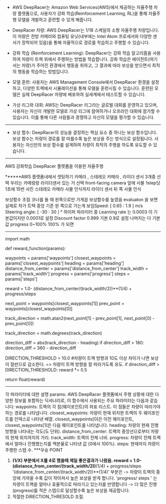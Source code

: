 

- AWS DeepRacer는 Amazon Web Services(AWS)에서 제공하는 자율주행 차량 플랫폼으로, 사용자가 강화 학습(Reinforcement Learning, RL)을 통해 자율주행 모델을 개발하고 훈련할 수 있게 해줍니다.

- DeepRacer 차량: AWS DeepRacer는 1/18 스케일의 소형 자율주행 차량입니다. 이 차량은 전방 카메라와 컴퓨팅 유닛(내부에는 Intel Atom 프로세서와 다양한 센서가 장착되어 있음)을 통해 자율적으로 경로를 학습하고 주행할 수 있습니다.

- 강화 학습 (Reinforcement Learning): DeepRacer는 강화 학습 알고리즘을 사용하여 차량이 트랙 위에서 주행하는 방법을 학습합니다. 강화 학습은 에이전트(여기서는 차량)가 주어진 환경에서 행동을 취하고, 그 결과에 따라 보상을 받으면서 최적의 행동을 학습하는 방법입니다.

- 모델 훈련: 사용자는 AWS Management Console에서 DeepRacer 환경을 설정하고, 다양한 트랙에서 시뮬레이션을 통해 모델을 훈련시킬 수 있습니다. 훈련된 모델은 실제 DeepRacer 차량에 배포하여 실세계에서 테스트할 수 있습니다.

- 가상 리그와 대회: AWS는 DeepRacer 리그라는 글로벌 대회를 운영하고 있으며, 사용자는 자신이 개발한 모델로 가상 리그에 참여하거나 오프라인 대회에 참가할 수 있습니다. 이를 통해 다른 사람들과 경쟁하고 자신의 모델을 평가할 수 있습니다.
***
- 보상 함수: DeepRacer의 성능을 결정하는 핵심 요소 중 하나는 보상 함수입니다. 보상 함수는 차량이 경로를 잘 따를수록 높은 보상을 주는 방식으로 설정됩니다. 사용자는 자신만의 보상 함수를 설계하여 차량이 최적의 주행을 하도록 유도할 수 있습니다.
***






AWS 강화학습 DeepRacer 플랫폼을 이용한 자율주행

******AWS 플랫폼내에서 셋팅하기
카메라 , 스테레오 카메라 , 라이더 센서 3개중 선택
우리는 카메랑랑 라이더센서 있는 거 선택
front-facing camera 앞에 사물 1step당 1초에 15번 사진
스테레오 카메라  사물 인식까지
라이더 센서 뒤 쪽 사물 인식

보상함수 초점 
코너를 돌 때 왼쪽으로만 가게끔 보상함수를 높였음
evaluaton 을 보면 실제로 차가 트택 중앙 기준 왼 쪽으로 가는게 보임Speed: [ 0.65 : 1.9 ] m/s
Steering angle: [ -30 : 30 ] °
하이퍼 파라미터 중
Learning rate 는 0.0003 이 기본값이지만 0.0001로 설정
Discount factor	0.999 기본 0.9로 설정
나머지는 다 기본값
progress 0~100% 100% 가 되면
**********************************************************************************
import math

def reward_function(params):

waypoints = params['waypoints']
closest_waypoints = params['closest_waypoints']
heading = params['heading']
distance_from_center = params['distance_from_center']
track_width = params['track_width']
progress = params['progress']
steps = params['steps']

reward = 1.0- (distance_from_center/(track_width/2))**(1/4) + progress/steps

next_point = waypoints[closest_waypoints[1]]
prev_point = waypoints[closest_waypoints[0]]

track_direction = math.atan2(next_point[1] - prev_point[1], next_point[0] - prev_point[0])

track_direction = math.degrees(track_direction)

direction_diff = abs(track_direction - heading)
if direction_diff > 180:
direction_diff = 360 - direction_diff

DIRECTION_THRESHOLD = 10.0 #차량이 트랙 방향과 10도 이상 차이가 나면 보상이 절반으로 감소한다. => 차량이 트랙 방향을 잘 따라가도록 유도.
if direction_diff > DIRECTION_THRESHOLD:
reward *= 0.5

return float(reward)
**********************************************************************************************
각 파라미터에 대한 설명
params: AWS DeepRacer 플랫폼에서 주행 상황에 대한 다양한 정보를 포함하는 딕셔너리로, 이 함수에서 사용되는 주요 파라미터는 다음과 같습니다:
waypoints: 트랙의 각 점(웨이포인트)의 좌표 리스트. 이 점들은 차량이 따라가야 하는 경로를 나타냅니다.
closest_waypoints: 차량이 현재 위치한 트랙의 두 웨이포인트를 인덱스로 나타낸 배열. closest_waypoints[0]은 이전 웨이포인트, closest_waypoints[1]은 다음 웨이포인트를 나타냅니다.
heading: 차량의 현재 진행 방향을 나타내는 각도(도 단위).
distance_from_center: 트랙의 중앙선으로부터 차량의 현재 위치까지의 거리.
track_width: 트랙의 전체 너비.
progress: 차량이 전체 트랙에서 얼마나 진행했는지를 백분율로 나타낸 값 (0에서 100%).
steps: 현재까지 차량이 주행한 스텝 수.
***우승 POINT

 1. **(1/X) 부분에서 X를 4로 했을때 제일 좋은결과가 나왔음.
 reward = 1.0- (distance_from_center/(track_width/2))**(1/4) + progress/steps
'(distance_from_center/(track_width/2))**(1/4)' 부분은 -> 차량이 트랙의 중앙에 가까울 수록 값이 작아져서 높은 보상을 받게 합니다.
'progress/ steps ' 는 차량이 트랙을 얼마나 효율적으로 따라가고 있는지를 반영합니다 -> 더 많은 진행(progress)를 적은 스텝으로 달성할수록 높은 보상을 제공합니다.
2. 적절한 DIRECTION_THRESOLD 조절. 
